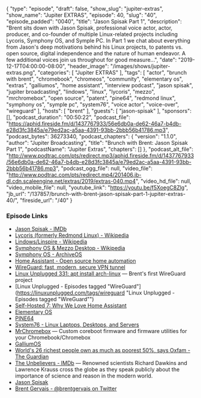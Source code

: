 {
  "type": "episode",
  "draft": false,
  "show_slug": "jupiter-extras",
  "show_name": "Jupiter EXTRAS",
  "episode": 40,
  "slug": "40",
  "episode_padded": "0040",
  "title": "Jason Spisak Part 1",
  "description": "Brent sits down with Jason Spisak, professional voice actor, actor, producer, and co-founder of multiple Linux-related projects including Lycoris, Symphony OS, and Symple PC. In Part 1 we chat about everything from Jason's deep motivations behind his Linux projects, to patents vs. open source, digital independence and the nature of human endeavor. A few additional voices join us throughout for good measure...",
  "date": "2019-12-17T04:00:00-08:00",
  "header_image": "/images/shows/jupiter-extras.png",
  "categories": [
    "Jupiter EXTRAS"
  ],
  "tags": [
    "actor",
    "brunch with brent",
    "chromebook",
    "chromeos",
    "community",
    "elementary os",
    "extras",
    "galliumos",
    "home assistant",
    "interview podcast",
    "jason spisak",
    "jupiter broadcasting",
    "lindows",
    "linux",
    "lycoris",
    "mezzo",
    "mrchromebox",
    "open source",
    "patent",
    "pine64",
    "redmond linux",
    "symphony os",
    "symple pc",
    "system76",
    "voice actor",
    "voice-over",
    "wireguard"
  ],
  "hosts": [
    "brent"
  ],
  "guests": [
    "jason-spisak"
  ],
  "sponsors": [],
  "podcast_duration": "00:50:22",
  "podcast_file": "https://aphid.fireside.fm/d/1437767933/56e6db0a-de62-46a7-b4db-e28d3fc3845a/e79ed2ac-a5aa-4391-93bb-2bbb56b41786.mp3",
  "podcast_bytes": 36273340,
  "podcast_chapters": {
    "version": "1.1.0",
    "author": "Jupiter Broadcasting",
    "title": "Brunch with Brent: Jason Spisak Part 1",
    "podcastName": "Jupiter Extras",
    "chapters": []
  },
  "podcast_alt_file": "http://www.podtrac.com/pts/redirect.mp3/aphid.fireside.fm/d/1437767933/56e6db0a-de62-46a7-b4db-e28d3fc3845a/e79ed2ac-a5aa-4391-93bb-2bbb56b41786.mp3",
  "podcast_ogg_file": null,
  "video_file": "http://www.podtrac.com/pts/redirect.mp4/201406.jb-dl.cdn.scaleengine.net/extras/2019/extras-040.mp4",
  "video_hd_file": null,
  "video_mobile_file": null,
  "youtube_link": "https://youtu.be/f5XoegC8Zlg",
  "jb_url": "/137857/brunch-with-brent-jason-spisak-part-1-jupiter-extras-40/",
  "fireside_url": "/40"
}


### Episode Links

  * [Jason Spisak - IMDb](https://www.imdb.com/name/nm1032853/ "Jason Spisak - IMDb")
  * [Lycoris (formerly Redmond Linux) - Wikipedia](https://en.wikipedia.org/wiki/Lycoris_\(company\) "Lycoris \(formerly Redmond Linux\) - Wikipedia")
  * [Lindows/Linspire - Wikipedia](https://en.wikipedia.org/wiki/Linspire#History "Lindows/Linspire - Wikipedia")
  * [Symphony OS & Mezzo Desktop - Wikipedia](https://en.wikipedia.org/wiki/Symphony_OS "Symphony OS & Mezzo Desktop - Wikipedia")
  * [Symphony OS - ArchiveOS](https://archiveos.org/symphony/ "Symphony OS - ArchiveOS")
  * [Home Assistant - Open source home automation](https://www.home-assistant.io/ "Home Assistant - Open source home automation")
  * [WireGuard: fast, modern, secure VPN tunnel](https://www.wireguard.com/ "WireGuard: fast, modern, secure VPN tunnel")
  * [Linux Unplugged 331: apt install arch-linux](https://linuxunplugged.com/331 "Linux Unplugged 331: apt install arch-linux") — Brent's first WireGuard project
  * [Linux Unplugged - Episodes tagged "WireGuard"](https://linuxunplugged.com/tags/wireguard "Linux Unplugged - Episodes tagged "WireGuard"")
  * [Self-Hosted 7: Why We Love Home Assistant](https://selfhosted.show/7 "Self-Hosted 7: Why We Love Home Assistant")
  * [Elementary OS](https://elementary.io/ "Elementary OS")
  * [PINE64](https://www.pine64.org/ "PINE64")
  * [System76 - Linux Laptops, Desktops, and Servers](https://system76.com/ "System76 - Linux Laptops, Desktops, and Servers")
  * [MrChromebox](https://mrchromebox.tech/ "MrChromebox") — Custom coreboot firmware and firmware utilities for your Chromebook/Chromebox
  * [GalliumOS](https://galliumos.org/ "GalliumOS")
  * [World's 26 richest people own as much as poorest 50%, says Oxfam - The Guardian](https://www.theguardian.com/business/2019/jan/21/world-26-richest-people-own-as-much-as-poorest-50-per-cent-oxfam-report "World's 26 richest people own as much as poorest 50%, says Oxfam - The Guardian")
  * [The Unbelievers - IMDb](https://www.imdb.com/title/tt2636522/ "The Unbelievers - IMDb") — Renowned scientists Richard Dawkins and Lawrence Krauss cross the globe as they speak publicly about the importance of science and reason in the modern world.
  * [Jason Spisak](http://www.jasonspisak.com/ "Jason Spisak")
  * [Brent Gervais - @brentgervais on Twitter](https://twitter.com/brentgervais "Brent Gervais - @brentgervais on Twitter")


